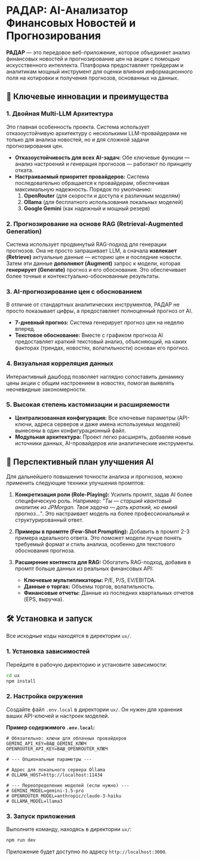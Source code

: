 # РАДАР: AI-Анализатор Финансовых Новостей и Прогнозирования

**РАДАР** — это передовое веб-приложение, которое объединяет анализ финансовых новостей и прогнозирование цен на акции с помощью искусственного интеллекта. Платформа предоставляет трейдерам и аналитикам мощный инструмент для оценки влияния информационного поля на котировки и получения прогнозов, основанных на данных.

## 🚀 Ключевые инновации и преимущества

### 1. **Двойная Multi-LLM Архитектура**
Это главная особенность проекта. Система использует отказоустойчивую архитектуру с несколькими LLM-провайдерами не только для анализа новостей, но и для сложной задачи прогнозирования цен.

- **Отказоустойчивость для всех AI-задач:** Обе ключевые функции — анализ настроений и генерация прогнозов — работают по принципу отката.
- **Настраиваемый приоритет провайдеров:** Система последовательно обращается к провайдерам, обеспечивая максимальную надежность. Порядок по умолчанию:
  1.  **OpenRouter** (для скорости и доступа к различным моделям)
  2.  **Ollama** (для бесплатного использования локальных моделей)
  3.  **Google Gemini** (как надежный и мощный резерв)

### 2. **Прогнозирование на основе RAG (Retrieval-Augmented Generation)**
Система использует продвинутый RAG-подход для генерации прогнозов. Она не просто запрашивает LLM, а сначала **извлекает (Retrieve)** актуальные данные — историю цен и последние новости. Затем эти данные **дополняют (Augment)** запрос к модели, которая **генерирует (Generate)** прогноз и его обоснование. Это обеспечивает более точные и контекстуально-обоснованные результаты.

### 3. **AI-прогнозирование цен с обоснованием**
В отличие от стандартных аналитических инструментов, РАДАР не просто показывает цифры, а предоставляет полноценный прогноз от AI.
- **7-дневный прогноз:** Система генерирует прогноз цен на неделю вперед.
- **Текстовое обоснование:** Вместе с графиком прогноза AI предоставляет краткий текстовый анализ, объясняющий, на каких факторах (трендах, новостях, волатильности) основан его прогноз.

### 4. **Визуальная корреляция данных**
Интерактивный дашборд позволяет наглядно сопоставить динамику цены акции с общим настроением в новостях, помогая выявлять неочевидные закономерности.

### 5. **Высокая степень кастомизации и расширяемости**
- **Централизованная конфигурация:** Все ключевые параметры (API-ключи, адреса серверов и даже имена используемых моделей) вынесены в один конфигурационный файл.
- **Модульная архитектура:** Проект легко расширять, добавляя новые источники данных, AI-провайдеров или аналитические инструменты.

## 🧠 Перспективный план улучшения AI

Для дальнейшего повышения точности анализа и прогнозов, можно применить следующие техники улучшения промптов:

1.  **Конкретизация роли (Role-Playing):** Усилить промпт, задав AI более специфическую роль. Например: *"Ты — старший квантовый аналитик из JPMorgan. Твоя задача — дать краткий, но емкий прогноз..."*. Это настраивает модель на более профессиональный и структурированный ответ.

2.  **Примеры в промпте (Few-Shot Prompting):** Добавить в промпт 2-3 примера идеального ответа. Это поможет модели лучше понять требуемый формат и стиль анализа, особенно для текстового обоснования прогноза.

3.  **Расширение контекста для RAG:** Обогатить RAG-подход, добавив в промпт больше данных из реальных финансовых API:
    -   **Ключевые мультипликаторы:** P/E, P/S, EV/EBITDA.
    -   **Данные о торгах:** Объемы торгов, волатильность.
    -   **Финансовые отчеты:** Данные из последних квартальных отчетов (EPS, выручка).

## 🛠️ Установка и запуск

Все исходные коды находятся в директории `ux/`.

### 1. **Установка зависимостей**
Перейдите в рабочую директорию и установите зависимости:
```bash
cd ux
npm install
```

### 2. **Настройка окружения**
Создайте файл `.env.local` в директории `ux/`. Он нужен для хранения ваших API-ключей и настроек моделей.

**Пример содержимого `.env.local`:**
```env
# Обязательно: ключи для облачных провайдеров
GEMINI_API_KEY=ВАШ_GEMINI_КЛЮЧ
OPENROUTER_API_KEY=ВАШ_OPENROUTER_КЛЮЧ

# --- Опциональные параметры ---

# Адрес для локального сервера Ollama
# OLLAMA_HOST=http://localhost:11434

# --- Переопределение моделей (если нужно) ---
# GEMINI_MODEL=gemini-1.5-pro
# OPENROUTER_MODEL=anthropic/claude-3-haiku
# OLLAMA_MODEL=llama3
```

### 3. **Запуск приложения**
Выполните команду, находясь в директории `ux/`:
```bash
npm run dev
```
Приложение будет доступно по адресу `http://localhost:3000`.
